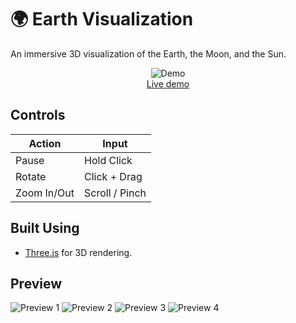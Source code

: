 # 🌍 Earth Visualization

An immersive 3D visualization of the Earth, the Moon, and the Sun.

<p align="center">
	<img src="https://hc-cdn.hel1.your-objectstorage.com/s/v3/34c3b91f1435049c9a533bd19f1e5987fc46159c_preview1.png" alt="Demo">
	<br>
	<a href="https://earth-visualization-psi.vercel.app/">Live demo</a>
	<br>
</p>

## Controls

| Action      | Input          |
| ----------- | -------------- |
| Pause       | Hold Click     |
| Rotate      | Click + Drag   |
| Zoom In/Out | Scroll / Pinch |

## Built Using

- [Three.js](https://threejs.org/) for 3D rendering.

## Preview

![Preview 1](https://hc-cdn.hel1.your-objectstorage.com/s/v3/b556cfd0f0b422af0b5ee6f5775794423a57f260_preview2.png)
![Preview 2](https://hc-cdn.hel1.your-objectstorage.com/s/v3/b2dc7e8eeed3b1cf8639907e9854d36dcd1f84f5_preview3.png)
![Preview 3](https://hc-cdn.hel1.your-objectstorage.com/s/v3/25db80b776557928772a27b8742ed4d64188002b_preview4.png)
![Preview 4](https://hc-cdn.hel1.your-objectstorage.com/s/v3/6917d6feaad14db223bd8c5f1b370271f9fdb3f8_preview5.png)
